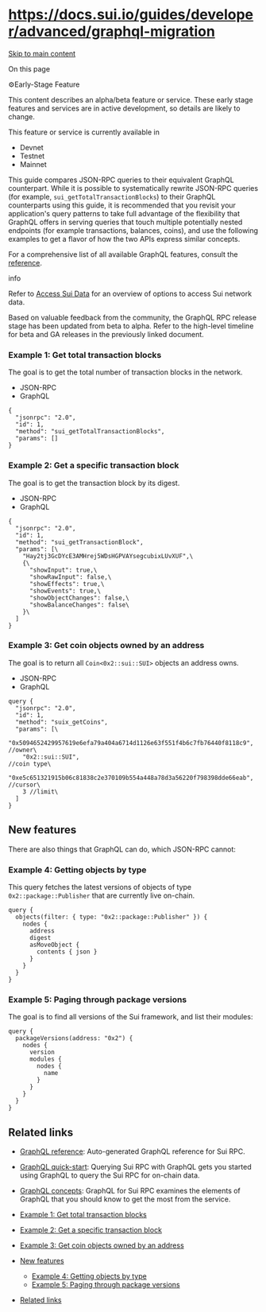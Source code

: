 # https://docs.sui.io/guides/developer/advanced/graphql-migration

[Skip to main content](https://docs.sui.io/guides/developer/advanced/graphql-migration#__docusaurus_skipToContent_fallback)

On this page

⚙️Early-Stage Feature

This content describes an alpha/beta feature or service. These early stage features and services are in active development, so details are likely to change.

This feature or service is currently available in

- Devnet
- Testnet
- Mainnet

This guide compares JSON-RPC queries to their equivalent GraphQL counterpart. While it is possible to systematically rewrite JSON-RPC queries (for example, `sui_getTotalTransactionBlocks`) to their GraphQL counterparts using this guide, it is recommended that you revisit your application's query patterns to take full advantage of the flexibility that GraphQL offers in serving queries that touch multiple potentially nested endpoints (for example transactions, balances, coins), and use the following examples to get a flavor of how the two APIs express similar concepts.

For a comprehensive list of all available GraphQL features, consult the [reference](https://docs.sui.io/references/sui-graphql).

info

Refer to [Access Sui Data](https://docs.sui.io/guides/developer/getting-started/data-serving) for an overview of options to access Sui network data.

Based on valuable feedback from the community, the GraphQL RPC release stage has been updated from beta to alpha. Refer to the high-level timeline for beta and GA releases in the previously linked document.

### Example 1: Get total transaction blocks [​](https://docs.sui.io/guides/developer/advanced/graphql-migration\#example-1-get-total-transaction-blocks "Direct link to Example 1: Get total transaction blocks")

The goal is to get the total number of transaction blocks in the network.

- JSON-RPC
- GraphQL

```codeBlockLines_p187
{
  "jsonrpc": "2.0",
  "id": 1,
  "method": "sui_getTotalTransactionBlocks",
  "params": []
}

```

### Example 2: Get a specific transaction block [​](https://docs.sui.io/guides/developer/advanced/graphql-migration\#example-2-get-a-specific-transaction-block "Direct link to Example 2: Get a specific transaction block")

The goal is to get the transaction block by its digest.

- JSON-RPC
- GraphQL

```codeBlockLines_p187
{
  "jsonrpc": "2.0",
  "id": 1,
  "method": "sui_getTransactionBlock",
  "params": [\
    "Hay2tj3GcDYcE3AMHrej5WDsHGPVAYsegcubixLUvXUF",\
    {\
      "showInput": true,\
      "showRawInput": false,\
      "showEffects": true,\
      "showEvents": true,\
      "showObjectChanges": false,\
      "showBalanceChanges": false\
    }\
  ]
}

```

### Example 3: Get coin objects owned by an address [​](https://docs.sui.io/guides/developer/advanced/graphql-migration\#example-3-get-coin-objects-owned-by-an-address "Direct link to Example 3: Get coin objects owned by an address")

The goal is to return all `Coin<0x2::sui::SUI>` objects an address owns.

- JSON-RPC
- GraphQL

```codeBlockLines_p187
query {
  "jsonrpc": "2.0",
  "id": 1,
  "method": "suix_getCoins",
  "params": [\
    "0x5094652429957619e6efa79a404a6714d1126e63f551f4b6c7fb76440f8118c9", //owner\
    "0x2::sui::SUI",                                                      //coin type\
    "0xe5c651321915b06c81838c2e370109b554a448a78d3a56220f798398dde66eab", //cursor\
    3 //limit\
  ]
}

```

## New features [​](https://docs.sui.io/guides/developer/advanced/graphql-migration\#new-features "Direct link to New features")

There are also things that GraphQL can do, which JSON-RPC cannot:

### Example 4: Getting objects by type [​](https://docs.sui.io/guides/developer/advanced/graphql-migration\#example-4-getting-objects-by-type "Direct link to Example 4: Getting objects by type")

This query fetches the latest versions of objects of type `0x2::package::Publisher` that are currently live on-chain.

```codeBlockLines_p187
query {
  objects(filter: { type: "0x2::package::Publisher" }) {
    nodes {
      address
      digest
      asMoveObject {
        contents { json }
      }
    }
  }
}

```

### Example 5: Paging through package versions [​](https://docs.sui.io/guides/developer/advanced/graphql-migration\#example-5-paging-through-package-versions "Direct link to Example 5: Paging through package versions")

The goal is to find all versions of the Sui framework, and list their modules:

```codeBlockLines_p187
query {
  packageVersions(address: "0x2") {
    nodes {
      version
      modules {
        nodes {
          name
        }
      }
    }
  }
}

```

## Related links [​](https://docs.sui.io/guides/developer/advanced/graphql-migration\#related-links "Direct link to Related links")

- [GraphQL reference](https://docs.sui.io/references/sui-graphql): Auto-generated GraphQL reference for Sui RPC.
- [GraphQL quick-start](https://docs.sui.io/guides/developer/getting-started/graphql-rpc): Querying Sui RPC with GraphQL gets you started using GraphQL to query the Sui RPC for on-chain data.
- [GraphQL concepts](https://docs.sui.io/concepts/graphql-rpc): GraphQL for Sui RPC examines the elements of GraphQL that you should know to get the most from the service.

- [Example 1: Get total transaction blocks](https://docs.sui.io/guides/developer/advanced/graphql-migration#example-1-get-total-transaction-blocks)
- [Example 2: Get a specific transaction block](https://docs.sui.io/guides/developer/advanced/graphql-migration#example-2-get-a-specific-transaction-block)
- [Example 3: Get coin objects owned by an address](https://docs.sui.io/guides/developer/advanced/graphql-migration#example-3-get-coin-objects-owned-by-an-address)
- [New features](https://docs.sui.io/guides/developer/advanced/graphql-migration#new-features)
  - [Example 4: Getting objects by type](https://docs.sui.io/guides/developer/advanced/graphql-migration#example-4-getting-objects-by-type)
  - [Example 5: Paging through package versions](https://docs.sui.io/guides/developer/advanced/graphql-migration#example-5-paging-through-package-versions)
- [Related links](https://docs.sui.io/guides/developer/advanced/graphql-migration#related-links)